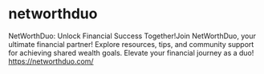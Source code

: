 # networthduo
NetWorthDuo: Unlock Financial Success Together!Join NetWorthDuo, your ultimate financial partner! Explore resources, tips, and community support for achieving shared wealth goals. Elevate your financial journey as a duo!  https://networthduo.com/

